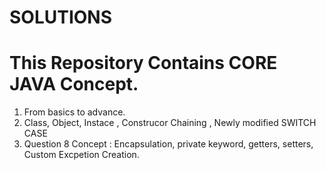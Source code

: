 # SOLUTIONS


#                                                <b> This Repository Contains CORE JAVA Concept. </b>
1. From basics to advance.
2. Class, Object, Instace , Construcor Chaining , Newly modified SWITCH CASE
3. Question 8 Concept :  Encapsulation, private keyword, getters, setters, Custom Excpetion Creation.
